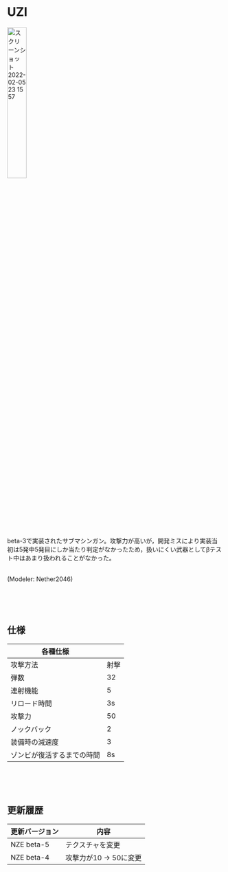 # UZI
<img width="30%" alt="スクリーンショット 2022-02-05 23 15 57" src="https://user-images.githubusercontent.com/63540772/152645548-87550013-dbfd-4fe5-89fb-db999e16e966.png">

beta-3で実装されたサブマシンガン。攻撃力が高いが，開発ミスにより実装当初は5発中5発目にしか当たり判定がなかったため，扱いにくい武器としてβテスト中はあまり扱われることがなかった。<br><br>

(Modeler: Nether2046)

<br><br><br>

## 仕様

|  各種仕様  |    |
| ---- | ---- |
|  攻撃方法  |  射撃  |
|  弾数  |  32  |
|  連射機能  |  5  |
|  リロード時間  |  3s  |
|  攻撃力  |  50  |
|  ノックバック  |  2  |
|  装備時の減速度  |  3  |
|  ゾンビが復活するまでの時間  |  8s  |

<br><br><br>

## 更新履歴

| 更新バージョン  |  内容  |
| ---- | ---- |
|  NZE beta-5  |  テクスチャを変更  |
|  NZE beta-4  |  攻撃力が10 → 50に変更  |
